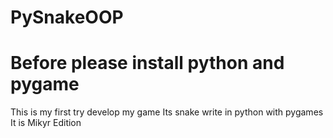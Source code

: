 # PySnakeOOP

# Before please install python and pygame

This is my first try develop my game
Its snake write in python with pygames
It is Mikyr Edition
